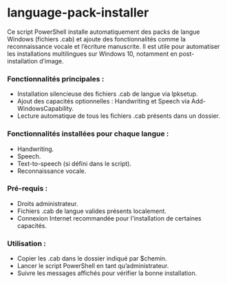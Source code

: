 # language-pack-installer
Ce script PowerShell installe automatiquement des packs de langue Windows (fichiers .cab) et ajoute des fonctionnalités comme la reconnaissance vocale et l’écriture manuscrite. 
Il est utile pour automatiser les installations multilingues sur Windows 10, notamment en post-installation d’image.

### Fonctionnalités principales :
- Installation silencieuse des fichiers .cab de langue via lpksetup.
- Ajout des capacités optionnelles : Handwriting et Speech via Add-WindowsCapability.
- Lecture automatique de tous les fichiers .cab présents dans un dossier.

### Fonctionnalités installées pour chaque langue :
- Handwriting.
- Speech.
- Text-to-speech (si défini dans le script).
- Reconnaissance vocale.

### Pré-requis :
- Droits administrateur.
- Fichiers .cab de langue valides présents localement.
- Connexion Internet recommandée pour l'installation de certaines capacités.

### Utilisation :
- Copier les .cab dans le dossier indiqué par $chemin.
- Lancer le script PowerShell en tant qu’administrateur.
- Suivre les messages affichés pour vérifier la bonne installation.
